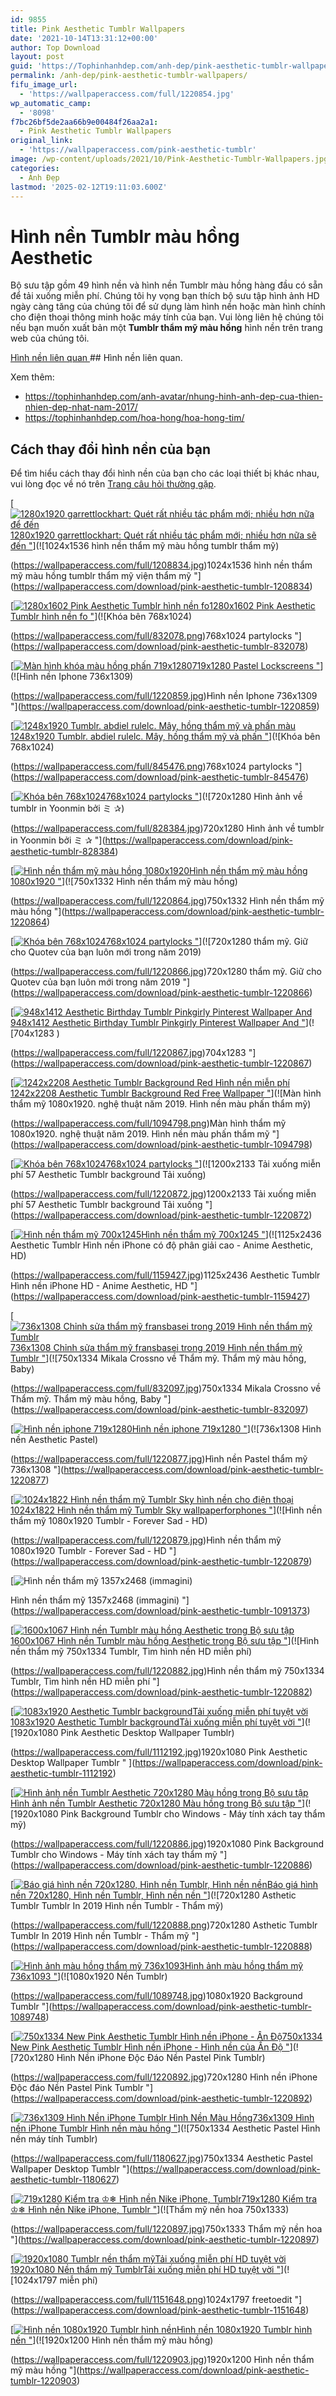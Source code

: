 ```yaml
---
id: 9855
title: Pink Aesthetic Tumblr Wallpapers
date: '2021-10-14T13:31:12+00:00'
author: Top Download
layout: post
guid: 'https://Tophinhanhdep.com/anh-dep/pink-aesthetic-tumblr-wallpapers/'
permalink: /anh-dep/pink-aesthetic-tumblr-wallpapers/
fifu_image_url:
  - 'https://wallpaperaccess.com/full/1220854.jpg'
wp_automatic_camp:
  - '8098'
f7bc26bf5de2aa66b9e00484f26aa2a1:
  - Pink Aesthetic Tumblr Wallpapers
original_link:
  - 'https://wallpaperaccess.com/pink-aesthetic-tumblr'
image: /wp-content/uploads/2021/10/Pink-Aesthetic-Tumblr-Wallpapers.jpg
categories:
  - Ảnh Đẹp
lastmod: '2025-02-12T19:11:03.600Z'
---
```

# Hình nền Tumblr màu hồng Aesthetic

Bộ sưu tập gồm 49 hình nền và hình nền Tumblr màu hồng hàng đầu có sẵn để tải xuống miễn phí. Chúng tôi hy vọng bạn thích bộ sưu tập hình ảnh HD ngày càng tăng của chúng tôi để sử dụng làm hình nền hoặc màn hình chính cho điện thoại thông minh hoặc máy tính của bạn. Vui lòng liên hệ chúng tôi nếu bạn muốn xuất bản một **Tumblr thẩm mỹ màu hồng** hình nền trên trang web của chúng tôi.

[Hình nền liên quan ](#related) ## Hình nền liên quan.

   
 Xem thêm:

   
- <https://tophinhanhdep.com/anh-avatar/nhung-hinh-anh-dep-cua-thien-nhien-dep-nhat-nam-2017/>
- <https://tophinhanhdep.com/hoa-hong/hoa-hong-tim/>

## Cách thay đổi hình nền của bạn

Để tìm hiểu cách thay đổi hình nền của bạn cho các loại thiết bị khác nhau, vui lòng đọc về nó trên [Trang câu hỏi thường gặp](https://tophinhanhdep.com/faq/).

  
[[![1280x1920 garrettlockhart: Quét rất nhiều tác phẩm mới;  nhiều hơn nữa để đến](https://wallpaperaccess.com/full/1220854.jpg)1280x1920 garrettlockhart: Quét rất nhiều tác phẩm mới; nhiều hơn nữa sẽ đến "](https://wallpaperaccess.com/download/pink-aesthetic-tumblr-1220854)](![1024x1536 hình nền thẩm mỹ màu hồng tumblr thẩm mỹ)

(https://wallpaperaccess.com/full/1208834.jpg)1024x1536 hình nền thẩm mỹ màu hồng tumblr thẩm mỹ viện thẩm mỹ "](https://wallpaperaccess.com/download/pink-aesthetic-tumblr-1208834)

[[![1280x1602 Pink Aesthetic Tumblr hình nền fo](https://wallpaperaccess.com/full/1220856.jpg)1280x1602 Pink Aesthetic Tumblr hình nền fo "](https://wallpaperaccess.com/download/pink-aesthetic-tumblr-1220856)](![Khóa bên 768x1024)

(https://wallpaperaccess.com/full/832078.png)768x1024 partylocks "](https://wallpaperaccess.com/download/pink-aesthetic-tumblr-832078)

[[![Màn hình khóa màu hồng phấn 719x1280](https://wallpaperaccess.com/full/1170372.jpg)719x1280 Pastel Lockscreens "](https://wallpaperaccess.com/download/pink-aesthetic-tumblr-1170372)](![Hình nền Iphone 736x1309)

(https://wallpaperaccess.com/full/1220859.jpg)Hình nền Iphone 736x1309 "](https://wallpaperaccess.com/download/pink-aesthetic-tumblr-1220859)

[[![1248x1920 Tumblr.  abdiel rulelc.  Mây, hồng thẩm mỹ và phấn màu](https://wallpaperaccess.com/full/627571.jpg)1248x1920 Tumblr. abdiel rulelc. Mây, hồng thẩm mỹ và phấn "](https://wallpaperaccess.com/download/pink-aesthetic-tumblr-627571)](![Khóa bên 768x1024)

(https://wallpaperaccess.com/full/845476.png)768x1024 partylocks "](https://wallpaperaccess.com/download/pink-aesthetic-tumblr-845476)

[[![Khóa bên 768x1024](https://wallpaperaccess.com/full/853658.png)768x1024 partylocks "](https://wallpaperaccess.com/download/pink-aesthetic-tumblr-853658)](![720x1280 Hình ảnh về tumblr in Yoonmin bởi ミ ✰)

(https://wallpaperaccess.com/full/828384.jpg)720x1280 Hình ảnh về tumblr in Yoonmin bởi ミ ✰ "](https://wallpaperaccess.com/download/pink-aesthetic-tumblr-828384)

[[![Hình nền thẩm mỹ màu hồng 1080x1920](https://wallpaperaccess.com/full/1220863.png)Hình nền thẩm mỹ màu hồng 1080x1920 "](https://wallpaperaccess.com/download/pink-aesthetic-tumblr-1220863)](![750x1332 Hình nền thẩm mỹ màu hồng)

(https://wallpaperaccess.com/full/1220864.jpg)750x1332 Hình nền thẩm mỹ màu hồng "](https://wallpaperaccess.com/download/pink-aesthetic-tumblr-1220864)

[[![Khóa bên 768x1024](https://wallpaperaccess.com/full/1220865.jpg)768x1024 partylocks "](https://wallpaperaccess.com/download/pink-aesthetic-tumblr-1220865)](![720x1280 thẩm mỹ.  Giữ cho Quotev của bạn luôn mới trong năm 2019)

(https://wallpaperaccess.com/full/1220866.jpg)720x1280 thẩm mỹ. Giữ cho Quotev của bạn luôn mới trong năm 2019 "](https://wallpaperaccess.com/download/pink-aesthetic-tumblr-1220866)

[[![948x1412 Aesthetic Birthday Tumblr Pinkgirly Pinterest Wallpaper And](https://wallpaperaccess.com/full/627609.jpg)948x1412 Aesthetic Birthday Tumblr Pinkgirly Pinterest Wallpaper And "](https://wallpaperaccess.com/download/pink-aesthetic-tumblr-627609)](![704x1283 )

(https://wallpaperaccess.com/full/1220867.jpg)704x1283 "](https://wallpaperaccess.com/download/pink-aesthetic-tumblr-1220867)

[[![1242x2208 Aesthetic Tumblr Background Red Hình nền miễn phí](https://wallpaperaccess.com/full/1220868.jpg)1242x2208 Aesthetic Tumblr Background Red Free Wallpaper "](https://wallpaperaccess.com/download/pink-aesthetic-tumblr-1220868)](![Màn hình thẩm mỹ 1080x1920.  nghệ thuật năm 2019. Hình nền màu phấn thẩm mỹ)

(https://wallpaperaccess.com/full/1094798.png)Màn hình thẩm mỹ 1080x1920. nghệ thuật năm 2019. Hình nền màu phấn thẩm mỹ "](https://wallpaperaccess.com/download/pink-aesthetic-tumblr-1094798)

[[![Khóa bên 768x1024](https://wallpaperaccess.com/full/1220870.jpg)768x1024 partylocks "](https://wallpaperaccess.com/download/pink-aesthetic-tumblr-1220870)](![1200x2133 Tải xuống miễn phí 57 Aesthetic Tumblr background Tải xuống)

(https://wallpaperaccess.com/full/1220872.jpg)1200x2133 Tải xuống miễn phí 57 Aesthetic Tumblr background Tải xuống "](https://wallpaperaccess.com/download/pink-aesthetic-tumblr-1220872)

[[![Hình nền thẩm mỹ 700x1245](https://wallpaperaccess.com/full/627589.jpg)Hình nền thẩm mỹ 700x1245 "](https://wallpaperaccess.com/download/pink-aesthetic-tumblr-627589)](![1125x2436 Aesthetic Tumblr Hình nền iPhone có độ phân giải cao - Anime Aesthetic, HD)

(https://wallpaperaccess.com/full/1159427.jpg)1125x2436 Aesthetic Tumblr Hình nền iPhone HD - Anime Aesthetic, HD "](https://wallpaperaccess.com/download/pink-aesthetic-tumblr-1159427)

[[![736x1308 Chỉnh sửa thẩm mỹ fransbasei trong 2019 Hình nền thẩm mỹ Tumblr](https://wallpaperaccess.com/full/1170370.jpg)736x1308 Chỉnh sửa thẩm mỹ fransbasei trong 2019 Hình nền thẩm mỹ Tumblr "](https://wallpaperaccess.com/download/pink-aesthetic-tumblr-1170370)](![750x1334 Mikala Crossno về Thẩm mỹ.  Thẩm mỹ màu hồng, Baby)

(https://wallpaperaccess.com/full/832097.jpg)750x1334 Mikala Crossno về Thẩm mỹ. Thẩm mỹ màu hồng, Baby "](https://wallpaperaccess.com/download/pink-aesthetic-tumblr-832097)

[[![Hình nền iphone 719x1280](https://wallpaperaccess.com/full/818465.jpg)Hình nền iphone 719x1280 "](https://wallpaperaccess.com/download/pink-aesthetic-tumblr-818465)](![736x1308 Hình nền Aesthetic Pastel)

(https://wallpaperaccess.com/full/1220877.jpg)Hình nền Pastel thẩm mỹ 736x1308 "](https://wallpaperaccess.com/download/pink-aesthetic-tumblr-1220877)

[[![1024x1822 Hình nền thẩm mỹ Tumblr Sky hình nền cho điện thoại](https://wallpaperaccess.com/full/812980.jpg)1024x1822 Hình nền thẩm mỹ Tumblr Sky wallpaperforphones "](https://wallpaperaccess.com/download/pink-aesthetic-tumblr-812980)](![Hình nền thẩm mỹ 1080x1920 Tumblr - Forever Sad - HD)

(https://wallpaperaccess.com/full/1220879.jpg)Hình nền thẩm mỹ 1080x1920 Tumblr - Forever Sad - HD "](https://wallpaperaccess.com/download/pink-aesthetic-tumblr-1220879)

[![Hình nền thẩm mỹ 1357x2468 (immagini)](https://wallpaperaccess.com/full/1091373.jpg)

Hình nền thẩm mỹ 1357x2468 (immagini) "](https://wallpaperaccess.com/download/pink-aesthetic-tumblr-1091373)

[[![1600x1067 Hình nền Tumblr màu hồng Aesthetic trong Bộ sưu tập](https://wallpaperaccess.com/full/1220881.jpg)1600x1067 Hình nền Tumblr màu hồng Aesthetic trong Bộ sưu tập "](https://wallpaperaccess.com/download/pink-aesthetic-tumblr-1220881)](![Hình nền thẩm mỹ 750x1334 Tumblr, Tìm hình nền HD miễn phí)

(https://wallpaperaccess.com/full/1220882.jpg)Hình nền thẩm mỹ 750x1334 Tumblr, Tìm hình nền HD miễn phí "](https://wallpaperaccess.com/download/pink-aesthetic-tumblr-1220882)

[[![1083x1920 Aesthetic Tumblr backgroundTải xuống miễn phí tuyệt vời](https://wallpaperaccess.com/full/853656.jpg)1083x1920 Aesthetic Tumblr backgroundTải xuống miễn phí tuyệt vời "](https://wallpaperaccess.com/download/pink-aesthetic-tumblr-853656)](![1920x1080 Pink Aesthetic Desktop Wallpaper Tumblr)

(https://wallpaperaccess.com/full/1112192.jpg)1920x1080 Pink Aesthetic Desktop Wallpaper Tumblr " ](https://wallpaperaccess.com/download/pink-aesthetic-tumblr-1112192)

[[![Hình ảnh nền Tumblr Aesthetic 720x1280 Màu hồng trong Bộ sưu tập](https://wallpaperaccess.com/full/1220885.jpg)Hình ảnh nền Tumblr Aesthetic 720x1280 Màu hồng trong Bộ sưu tập "](https://wallpaperaccess.com/download/pink-aesthetic-tumblr-1220885)](![1920x1080 Pink Background Tumblr cho Windows - Máy tính xách tay thẩm mỹ)

(https://wallpaperaccess.com/full/1220886.jpg)1920x1080 Pink Background Tumblr cho Windows - Máy tính xách tay thẩm mỹ "](https://wallpaperaccess.com/download/pink-aesthetic-tumblr-1220886)

[[![Báo giá hình nền 720x1280, Hình nền Tumblr, Hình nền nền](https://wallpaperaccess.com/full/1220887.jpg)Báo giá hình nền 720x1280, Hình nền Tumblr, Hình nền nền "](https://wallpaperaccess.com/download/pink-aesthetic-tumblr-1220887)](![720x1280 Asthetic Tumblr Tumblr In 2019 Hình nền Tumblr - Thẩm mỹ)

(https://wallpaperaccess.com/full/1220888.png)720x1280 Asthetic Tumblr Tumblr In 2019 Hình nền Tumblr - Thẩm mỹ "](https://wallpaperaccess.com/download/pink-aesthetic-tumblr-1220888)

[[![Hình ảnh màu hồng thẩm mỹ 736x1093](https://wallpaperaccess.com/full/1220889.jpg)Hình ảnh màu hồng thẩm mỹ 736x1093 "](https://wallpaperaccess.com/download/pink-aesthetic-tumblr-1220889)](![1080x1920 Nền Tumblr)

(https://wallpaperaccess.com/full/1089748.jpg)1080x1920 Background Tumblr "](https://wallpaperaccess.com/download/pink-aesthetic-tumblr-1089748)

[[![750x1334 New Pink Aesthetic Tumblr Hình nền iPhone - Ấn Độ](https://wallpaperaccess.com/full/1220891.jpg)750x1334 New Pink Aesthetic Tumblr Hình nền iPhone - Hình nền của Ấn Độ "](https://wallpaperaccess.com/download/pink-aesthetic-tumblr-1220891)](![720x1280 Hình Nền iPhone Độc Đáo Nền Pastel Pink Tumblr)

(https://wallpaperaccess.com/full/1220892.jpg)720x1280 Hình nền iPhone Độc đáo Nền Pastel Pink Tumblr "](https://wallpaperaccess.com/download/pink-aesthetic-tumblr-1220892)

[[![736x1309 Hình Nền iPhone Tumblr Hình Nền Màu Hồng](https://wallpaperaccess.com/full/1220894.jpg)736x1309 Hình nền iPhone Tumblr Hình nền màu hồng "](https://wallpaperaccess.com/download/pink-aesthetic-tumblr-1220894)](![750x1334 Aesthetic Pastel Hình nền máy tính Tumblr)

(https://wallpaperaccess.com/full/1180627.jpg)750x1334 Aesthetic Pastel Wallpaper Desktop Tumblr "](https://wallpaperaccess.com/download/pink-aesthetic-tumblr-1180627)

[[![719x1280 Kiểm tra ♔❄ Hình nền Nike iPhone, Tumblr](https://wallpaperaccess.com/full/1220896.jpg)719x1280 Kiểm tra ♔❄ Hình nền Nike iPhone, Tumblr "](https://wallpaperaccess.com/download/pink-aesthetic-tumblr-1220896)](![Thẩm mỹ nền hoa 750x1333)

(https://wallpaperaccess.com/full/1220897.jpg)750x1333 Thẩm mỹ nền hoa "](https://wallpaperaccess.com/download/pink-aesthetic-tumblr-1220897)

[[![1920x1080 Tumblr nền thẩm mỹTải xuống miễn phí HD tuyệt vời](https://wallpaperaccess.com/full/468599.jpg)1920x1080 Nền thẩm mỹ TumblrTải xuống miễn phí HD tuyệt vời "](https://wallpaperaccess.com/download/pink-aesthetic-tumblr-468599)](![1024x1797 miễn phí)

(https://wallpaperaccess.com/full/1151648.png)1024x1797 freetoedit "](https://wallpaperaccess.com/download/pink-aesthetic-tumblr-1151648)

[[![Hình nền 1080x1920 Tumblr hình nền](https://wallpaperaccess.com/full/1220902.jpg)Hình nền 1080x1920 Tumblr hình nền "](https://wallpaperaccess.com/download/pink-aesthetic-tumblr-1220902)](![1920x1200 Hình nền thẩm mỹ màu hồng)

(https://wallpaperaccess.com/full/1220903.jpg)1920x1200 Hình nền thẩm mỹ màu hồng "](https://wallpaperaccess.com/download/pink-aesthetic-tumblr-1220903)
